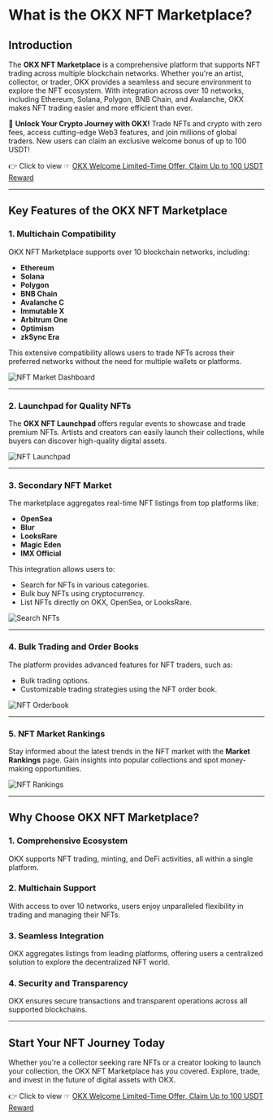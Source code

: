 # What is the OKX NFT Marketplace?

## Introduction

The **OKX NFT Marketplace** is a comprehensive platform that supports NFT trading across multiple blockchain networks. Whether you're an artist, collector, or trader, OKX provides a seamless and secure environment to explore the NFT ecosystem. With integration across over 10 networks, including Ethereum, Solana, Polygon, BNB Chain, and Avalanche, OKX makes NFT trading easier and more efficient than ever.

🚀 **Unlock Your Crypto Journey with OKX!** Trade NFTs and crypto with zero fees, access cutting-edge Web3 features, and join millions of global traders. New users can claim an exclusive welcome bonus of up to 100 USDT!

👉 Click to view ☞ [OKX Welcome Limited-Time Offer, Claim Up to 100 USDT Reward](https://bit.ly/OKXe)

---

## Key Features of the OKX NFT Marketplace

### 1. Multichain Compatibility
OKX NFT Marketplace supports over 10 blockchain networks, including:
- **Ethereum**
- **Solana**
- **Polygon**
- **BNB Chain**
- **Avalanche C**
- **Immutable X**
- **Arbitrum One**
- **Optimism**
- **zkSync Era**

This extensive compatibility allows users to trade NFTs across their preferred networks without the need for multiple wallets or platforms.

![NFT Market Dashboard](https://www.okx.com/cdn/assets/plugins/announcements/contentful/tofttmniq0qv/1pXMwQ8gmUVcySeg5XitHu/fd9764491e0c779f6172de57d9a00d97/Web_NFT_Market_Dashboard.png)

---

### 2. Launchpad for Quality NFTs
The **OKX NFT Launchpad** offers regular events to showcase and trade premium NFTs. Artists and creators can easily launch their collections, while buyers can discover high-quality digital assets.

![NFT Launchpad](https://www.okx.com/cdn/assets/plugins/announcements/contentful/tofttmniq0qv/ToKeXZhqGvJPNSyyCfZPv/21f04a9145d3323be92ee485c1395b0e/Web_NFT_Launchpad__Event_.png)

---

### 3. Secondary NFT Market
The marketplace aggregates real-time NFT listings from top platforms like:
- **OpenSea**
- **Blur**
- **LooksRare**
- **Magic Eden**
- **IMX Official**

This integration allows users to:
- Search for NFTs in various categories.
- Bulk buy NFTs using cryptocurrency.
- List NFTs directly on OKX, OpenSea, or LooksRare.

![Search NFTs](https://www.okx.com/cdn/assets/plugins/announcements/contentful/tofttmniq0qv/6j71DfhO1KNVAelYdv4S69/b939dd21c24778a9eb9e46f9d70f8895/Web_NFT_Market_search.png)

---

### 4. Bulk Trading and Order Books
The platform provides advanced features for NFT traders, such as:
- Bulk trading options.
- Customizable trading strategies using the NFT order book.

![NFT Orderbook](https://www.okx.com/cdn/assets/plugins/announcements/contentful/tofttmniq0qv/1pjxNNxPJjFWmni5MpPRxq/333f3887a41471d8a9eadd49d0fd851c/Web_NFT_orderbook.png)

---

### 5. NFT Market Rankings
Stay informed about the latest trends in the NFT market with the **Market Rankings** page. Gain insights into popular collections and spot money-making opportunities.

![NFT Rankings](https://www.okx.com/cdn/assets/plugins/announcements/contentful/tofttmniq0qv/4cgImviCNQ7YN53oYYfkIW/5f17495caea15c6082708f95a9d36e7e/Web_NFT_Rankings.png)

---

## Why Choose OKX NFT Marketplace?

### 1. Comprehensive Ecosystem
OKX supports NFT trading, minting, and DeFi activities, all within a single platform.

### 2. Multichain Support
With access to over 10 networks, users enjoy unparalleled flexibility in trading and managing their NFTs.

### 3. Seamless Integration
OKX aggregates listings from leading platforms, offering users a centralized solution to explore the decentralized NFT world.

### 4. Security and Transparency
OKX ensures secure transactions and transparent operations across all supported blockchains.

---

## Start Your NFT Journey Today

Whether you're a collector seeking rare NFTs or a creator looking to launch your collection, the OKX NFT Marketplace has you covered. Explore, trade, and invest in the future of digital assets with OKX.

👉 Click to view ☞ [OKX Welcome Limited-Time Offer, Claim Up to 100 USDT Reward](https://bit.ly/OKXe)
